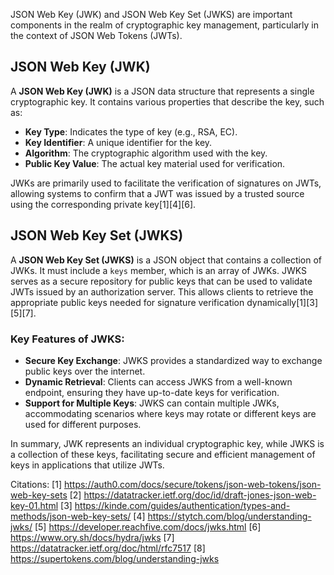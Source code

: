 JSON Web Key (JWK) and JSON Web Key Set (JWKS) are important components in the realm of cryptographic key management,
particularly in the context of JSON Web Tokens (JWTs).

## **JSON Web Key (JWK)**

A **JSON Web Key (JWK)** is a JSON data structure that represents a single cryptographic key. It contains various properties
that describe the key, such as:

- **Key Type**: Indicates the type of key (e.g., RSA, EC).
- **Key Identifier**: A unique identifier for the key.
- **Algorithm**: The cryptographic algorithm used with the key.
- **Public Key Value**: The actual key material used for verification.

JWKs are primarily used to facilitate the verification of signatures on JWTs, allowing systems to confirm that a JWT was
issued by a trusted source using the corresponding private key[1][4][6].

## **JSON Web Key Set (JWKS)**

A **JSON Web Key Set (JWKS)** is a JSON object that contains a collection of JWKs. It must include a `keys` member, which is
an array of JWKs. JWKS serves as a secure repository for public keys that can be used to validate JWTs issued by an
authorization server. This allows clients to retrieve the appropriate public keys needed for signature verification
dynamically[1][3][5][7].

### **Key Features of JWKS:**

- **Secure Key Exchange**: JWKS provides a standardized way to exchange public keys over the internet.
- **Dynamic Retrieval**: Clients can access JWKS from a well-known endpoint, ensuring they have up-to-date keys for
  verification.
- **Support for Multiple Keys**: JWKS can contain multiple JWKs, accommodating scenarios where keys may rotate or different
  keys are used for different purposes.

In summary, JWK represents an individual cryptographic key, while JWKS is a collection of these keys, facilitating secure and
efficient management of keys in applications that utilize JWTs.

Citations: [1] https://auth0.com/docs/secure/tokens/json-web-tokens/json-web-key-sets [2]
https://datatracker.ietf.org/doc/id/draft-jones-json-web-key-01.html [3]
https://kinde.com/guides/authentication/types-and-methods/json-web-key-sets/ [4] https://stytch.com/blog/understanding-jwks/
[5] https://developer.reachfive.com/docs/jwks.html [6] https://www.ory.sh/docs/hydra/jwks [7]
https://datatracker.ietf.org/doc/html/rfc7517 [8] https://supertokens.com/blog/understanding-jwks
